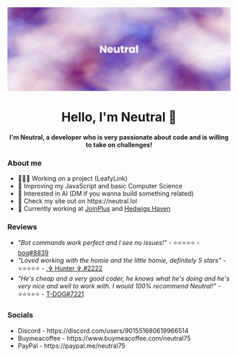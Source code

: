 <a align="center">
  <img src="./banner.png" />
</a>
<h1 align="center">Hello, I'm Neutral 🍧</h1>
<h4 align="center">I'm Neutral, a developer who is very passionate about code and is willing to take on challenges!</h4>
<h3>About me</h3>
<ul>
  <li>👨🏻‍💻 Working on a project (LeafyLink)</li>
  <li>🍩 Improving my JavaScript and basic Computer Science</li>
  <li>🤖 Interested in AI (DM if you wanna build something related)</li>
  <li>🍭 Check my site out on https://neutral.lol</li>
  <li>🐺 Currently working at <a href="https://joinplus.xyz" target="_blank">JoinPlus</a> and <a href="https://discord.gg/hedwigshaven" target="_blank">Hedwigs Haven</a></li>
</ul>
<h3>Reviews</h3>
<ul>
  <li><i>"Bot commands work perfect and I see no issues!"</i> - ⭐⭐⭐⭐⭐ - <a href="https://discord.com/users/714844373736489010" target="_blank">bog#8839</a></li>
  <li><i>"Loved working with the homie and the little homie, definitely 5 stars"</i> - ⭐⭐⭐⭐⭐ - <a href="https://discord.com/users/302233994475339777" target="_blank">.✞ Hunter ✞.#2222</a></li>
  <li><i>"He's cheap and a very good coder, he knows what he's doing and he's very nice and well to work with. I would 100% recommend Neutral!"</i> - ⭐⭐⭐⭐⭐ - <a href="https://discord.com/users/718513966707376140" target="_blank">T-DOG#7221</a></li>
</ul>
<h3>Socials</h3>
<ul>
  <li>Discord - https://discord.com/users/901551680619966514</li>
  <li>Buymeacoffee - https://www.buymeacoffee.com/neutral75</li>
  <li>PayPal - https://paypal.me/neutral75</li>
</ul>
